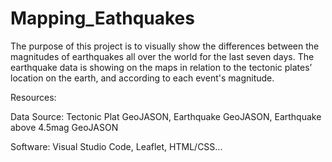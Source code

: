 # Mapping_Eathquakes

The purpose of this project is to visually show the differences between the magnitudes of earthquakes all over the world for the last seven days. The earthquake data is showing on the maps in relation to the tectonic plates’ location on the earth, and according to each event's magnitude.

Resources:

Data Source: Tectonic Plat GeoJASON, Earthquake GeoJASON, Earthquake above 4.5mag GeoJASON

Software: Visual Studio Code, Leaflet, HTML/CSS...
